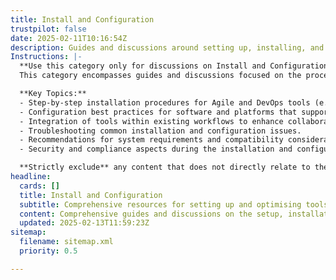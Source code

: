 ```yaml
---
title: Install and Configuration
trustpilot: false
date: 2025-02-11T10:16:54Z
description: Guides and discussions around setting up, installing, and configuring tools, software, and platforms.
Instructions: |-
  **Use this category only for discussions on Install and Configuration.**  
  This category encompasses guides and discussions focused on the processes of setting up, installing, and configuring tools, software, and platforms relevant to Agile, DevOps, and business agility practices. The purpose is to provide clear, actionable instructions and insights that facilitate the effective implementation of these technologies within an organisational context.

  **Key Topics:**
  - Step-by-step installation procedures for Agile and DevOps tools (e.g., CI/CD pipelines, project management software).
  - Configuration best practices for software and platforms that support Agile methodologies (e.g., Jira, Trello, Git).
  - Integration of tools within existing workflows to enhance collaboration and efficiency.
  - Troubleshooting common installation and configuration issues.
  - Recommendations for system requirements and compatibility considerations.
  - Security and compliance aspects during the installation and configuration phases.

  **Strictly exclude** any content that does not directly relate to the technical aspects of installation and configuration, such as theoretical discussions on Agile principles, team dynamics, or high-level strategic planning. Misinterpretations of the core classification, such as general software development practices or unrelated technology discussions, should also be omitted.
headline:
  cards: []
  title: Install and Configuration
  subtitle: Comprehensive resources for setting up and optimising tools, software, and platforms to enhance workflow and productivity.
  content: Comprehensive guides and discussions on the setup, installation, and configuration of tools, software, and platforms. Posts should delve into system requirements, integration techniques, troubleshooting methods, and optimisation strategies to enhance operational efficiency and support effective workflow management.
  updated: 2025-02-13T11:59:23Z
sitemap:
  filename: sitemap.xml
  priority: 0.5

---
```


